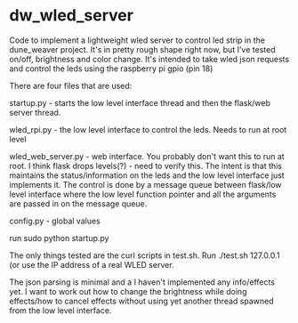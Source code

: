# dw_wled_server
Code to implement a lightweight wled server to control led strip in the dune_weaver project.  It's in pretty rough shape right now, but I've tested on/off, brightness and color change.   It's intended to take wled json requests and control the leds using the raspberry pi gpio (pin 18)

There are four files that are used:  

startup.py  - starts the low level interface thread and then the flask/web server thread.

wled_rpi.py - the low level interface to control the leds.   Needs to run at root level

wled_web_server.py - web interface.  You probably don't want this to run at root.   I think flask drops levels(?) - need to verify this.    The intent is that this maintains the status/information on the leds and the low level interface just implements it.   The control is done by a message queue between flask/low level interface where the low level function pointer and all the arguments are passed in on the message queue. 

config.py - global values

run sudo python startup.py

The only things tested are the curl scripts in test.sh.  Run ./test.sh 127.0.0.1   (or use the IP address of a real WLED server.

The json parsing is minimal and a I haven't implemented any info/effects yet.   I want to work out how to change the brightness while doing effects/how to cancel effects without using yet another thread spawned from the low level interface.


